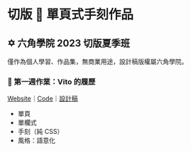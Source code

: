 # 切版 📏 單頁式手刻作品

## ✡️ 六角學院 2023 切版夏季班
僅作為個人學習、作品集，無商業用途，設計稿版權屬六角學院。
<br>

### 📝 第一週作業：Vito 的履歷
<a href="https://githubplayerzero.github.io/web-layout-single-hand/w1/" target="_blank">Website</a>｜<a href="https://github.com/GitHubPlayerZero/web-layout-single-hand/tree/main/w1" target="_blank">Code</a>｜<a href="https://www.figma.com/file/eB5X8OYO4whPx3btCZdr3w/2023-%E5%88%87%E7%89%88%E5%A4%8F%E5%AD%A3%E7%8F%AD-W1---%E5%80%8B%E4%BA%BA%E5%B1%A5%E6%AD%B7?type=design&node-id=0-1&mode=design&t=Ra2WvqXTBiCNffSe-0" target="_blank">設計稿</a>

- 單頁
- 單欄式
- 手刻（純 CSS）
- 風格：語意化
<br>

